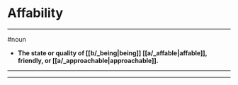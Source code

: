 # Affability
---
#noun
- **The state or quality of [[b/_being|being]] [[a/_affable|affable]], friendly, or [[a/_approachable|approachable]].**
---
---
